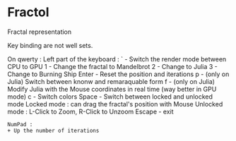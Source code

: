 # Fractol
Fractal representation


Key binding are not well sets.

On qwerty :
	Left part of the keyboard :
	`  - Switch the render mode between CPU to GPU
	1  - Change the fractal to Mandelbrot
	2  - Change to Julia
	3  - Change to Burning Ship
	Enter - Reset the position and iterations
	p - (only on Julia) Switch between knonw and remaraquable form
	f - (only on Julia) Modify Julia with the Mouse coordinates in real time (way better in GPU mode)
	c - Switch colors
	Space - Switch between locked and unlocked mode
			Locked mode : can drag the fractal's position with Mouse
			Unlocked mode : L-Click to Zoom, R-Click to Unzoom
	Escape - exit

	NumPad :
	+ Up the number of iterations